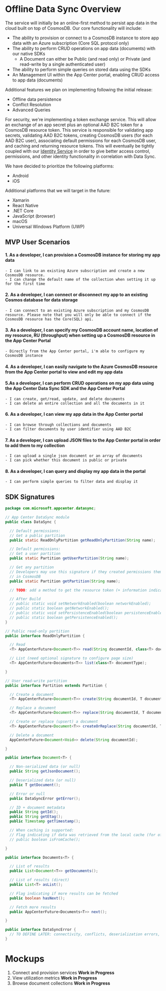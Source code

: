 # Offline Data Sync Overview

The service will initially be an online-first method to persist app data in the cloud built on top of CosmosDB. Our core functionality will include:

- The ability to provision or connect to a CosmosDB instance to store app data with an Azure subscription (Core SQL protocol only)
- The ability to perform CRUD operations on app data (documents) with our native SDKs
    - A Document can either be Public (and read only) or Private (and read-write by a single authenticated user)
- The ability to perform simple queries on stored data using the SDKs
- An Management UI within the App Center portal, enabling CRUD access to app data (documents)

Additional features we plan on implementing following the initial release:

- Offline data persistence
- Conflict Resolution
- Advanced Queries

For security, we're implementing a token exchange service. This will allow an exchange of an app secret plus an optional AAD B2C token for a CosmosDB resource token. This service is responsible for validating app secrets, validating AAD B2C tokens, creating CosmosDB users (for each AAD B2C user), associating default permissions for each CosmosDB user, and caching and returning resource tokens. This will eventually be tightly coupled with our [Identity Service](https://github.com/Microsoft/appcenter/pull/16) in order to give better access control, permissions, and other identity functionality in correlation with Data Sync. 

We have decided to prioritize the following platforms:

- Android
- iOS

Additional platforms that we will target in the future:

- Xamarin
- React Native
- .NET Core
- JavaScript (browser)
- macOS
- Universal Windows Platform (UWP)

## MVP User Scenarios

#### 1. As a developer, I can provision a CosmosDB instance for storing my app data

    - I can link to an existing Azure subscription and create a new CosmosDB resource.
    - I can change the default name of the collection when setting it up for the first time

#### 2. As a developer, I can connect or disconnect my app to an existing Cosmos database for data storage

    - I can connect to an existing Azure subscription and my CosmosDB resource. Please note that you will only be able to connect if the CosmosDB resource has the Core(SQL) api.

#### 3. As a developer, I can specify my CosmosDB account name, location of my resource, RU (throughput) when setting up a CosmosDB resource in the App Center Portal

    - Directly from the App Center portal, i'm able to configure my CosmosDB instance

#### 4. As a developer, I can easily navigate to the Azure CosmosDB resource from the App Center portal to view and edit my app data

#### 5.As a developer, I can perform CRUD operations on my app data using the App Center Data Sync SDK and the App Center Portal

    - I can create, get/read, update, and delete documents
    - I can delete an entire collection and all the documents in it

#### 6. As a developer, I can view my app data in the App Center portal

    - I can browse through collections and documents
    - I can filter documents by user identifier using AAD B2C

#### 7. As a developer, I can upload JSON files to the App Center portal in order to add them to my collection

    - I can upload a single json document or an array of documents
    - I can pick whether this document is public or private

#### 8. As a developer, I can query and display my app data in the portal

    - I can perform simple queries to filter data and display it

## SDK Signatures

```java
package com.microsoft.appcenter.datasync;

// App Center DataSync module
public class DataSync {

  // Default permissions:
  // Get a public partition
  public static ReadOnlyPartition getReadOnlyPartition(String name);

  // Default permissions:
  // Get a user partition
  public static Partition getUserPartition(String name);

  // Get any partition
  // Developers may use this signature if they created permissions themselves
  // in CosmosDB
  public static Partition getPartition(String name);

  // TODO: add a method to get the resource token (+ information indicating if it is for a signed in user or anonymous user)

  // After Build
  // public static void setNetworkEnabled(boolean networkEnabled);
  // public static boolean getNetworkEnabled();
  // public static void setPersistenceEnabled(boolean persistenceEnabled);
  // public static boolean getPersistenceEnabled();
}

// Public read-only partition
public interface ReadOnlyPartition {

  // Read
  <T> AppCenterFuture<Document<T>> read(String documentId, class<T> documentType);

  // List (need optional signature to configure page size)
  <T> AppCenterFuture<Documents<T>> list(class<T> documentType);

}

// User read-write partition
public interface Partition extends Partition {

  // Create a document
  <T> AppCenterFuture<Document<T>> create(String documentId, T document);

  // Replace a document
  <T> AppCenterFuture<Document<T>> replace(String documentId, T document);

  // Create or replace (upsert) a document
  <T> AppCenterFuture<Document<T>> createOrReplace(String documentId, T document);

  // Delete a document
  AppCenterFuture<Document<Void>> delete(String documentId);

}

public interface Document<T> {

  // Non-serialized data (or null)
  public String getJsonDocument();

  // Deserialized data (or null)
  public T getDocument();

  // Error or null
  public DataSyncError getError();

  // ID + document metadata
  public String getId();
  public String getEtag();
  public Timestamp getTimestamp();

  // When caching is supported:
  // Flag indicating if data was retrieved from the local cache (for offline mode)
  // public boolean isFromCache();

}

public interface Documents<T> {

  // List of results
  public List<Document<T>> getDocuments();

  // List of results (direct)
  public List<T> asList();

  // Flag indicating if more results can be fetched
  public boolean hasNext();

  // Fetch more results
  public AppCenterFuture<Documents<T>> next();

}

public interface DataSyncError {
  // TO DEFINE LATER: connectivity, conflicts, deserialization errors, unauthorized access
}
```

# Mockups

1. Connect and provision services **Work in Progress**
2. View utilization metrics **Work in Progress**
3. Browse document collections **Work in Progress**
